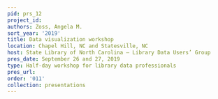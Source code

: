 ```yaml
---
pid: prs_12
project_id: 
authors: Zoss, Angela M.
sort_year: '2019'
title: Data visualization workshop
location: Chapel Hill, NC and Statesville, NC
host: State Library of North Carolina – Library Data Users’ Group
pres_date: September 26 and 27, 2019
type: Half-day workshop for library data professionals
pres_url: 
order: '011'
collection: presentations
---
```

